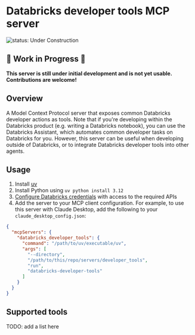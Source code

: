 # Databricks developer tools MCP server
![status: Under Construction](https://img.shields.io/badge/status-Under_Construction-red?style=flat-square&logo=databricks)

## 🚧 Work in Progress 🚧
**This server is still under initial development and is not yet usable. Contributions are welcome!**

## Overview
A Model Context Protocol server that exposes common Databricks developer actions as tools.
Note that if you're developing within the Databricks product (e.g. writing a Databricks notebook), you can
use the Databricks Assistant, which automates common developer tasks on Databricks for you. However, this server can 
be useful when developing outside of Databricks, or to integrate Databricks developer tools into other agents.


## Usage
1. Install [uv](https://docs.astral.sh/uv/getting-started/installation/)
1. Install Python using `uv python install 3.12`
1. [Configure Databricks credentials](https://docs.databricks.com/aws/en/dev-tools/cli/authentication) with access to the required APIs
1. Add the server to your MCP client configuration. For example, to use this server with Claude Desktop, add the following to your `claude_desktop_config.json`:

```json
{
  "mcpServers": {
    "databricks_developer_tools": {
      "command": "/path/to/uv/executable/uv",
      "args": [
        "--directory",
        "/path/to/this/repo/servers/developer_tools",
        "run",
        "databricks-developer-tools"
      ]
    }
  }
}
```

## Supported tools

TODO: add a list here
